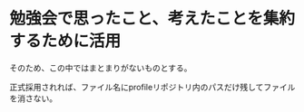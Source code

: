 # 勉強会で思ったこと、考えたことを集約するために活用
そのため、この中ではまとまりがないものとする。

正式採用されれば、ファイル名にprofileリポジトリ内のパスだけ残してファイルを消さない。
